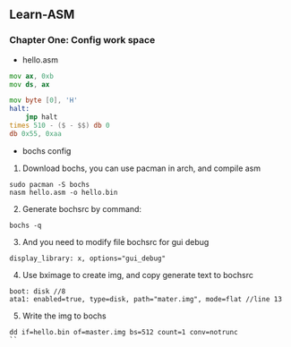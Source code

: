 ## Learn-ASM

### Chapter One: Config work space
- hello.asm
```asm
mov ax, 0xb
mov ds, ax

mov byte [0], 'H'
halt:
	jmp halt
times 510 - ($ - $$) db 0
db 0x55, 0xaa
```
- bochs config
1. Download bochs, you can use pacman in arch, and compile asm
```shell
sudo pacman -S bochs
nasm hello.asm -o hello.bin
```
2. Generate bochsrc by command: 
```shell
bochs -q
```
3. And you need to modify file bochsrc for gui debug
```shell
display_library: x, options="gui_debug"
```
4. Use bximage to create img, and copy generate text to bochsrc
```shell
boot: disk //8
ata1: enabled=true, type=disk, path="mater.img", mode=flat //line 13
```
5. Write the img to bochs
```shell
dd if=hello.bin of=master.img bs=512 count=1 conv=notrunc
``
